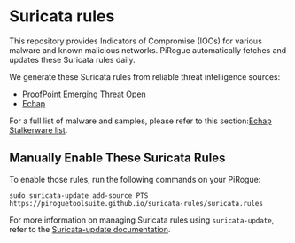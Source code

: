 # Suricata rules

This repository provides Indicators of Compromise (IOCs) for various malware and known malicious networks. PiRogue automatically fetches and updates these Suricata rules daily.

We generate these Suricata rules from reliable threat intelligence sources:

* [ProofPoint Emerging Threat Open](https://community.emergingthreats.net/t/frequently-asked-questions/56)
* [Echap](https://github.com/AssoEchap/stalkerware-indicators)

For a full list of malware and samples, please refer to this section:[Echap Stalkerware list](https://github.com/AssoEchap/stalkerware-indicators?tab=readme-ov-file#stalkerware).

## Manually Enable These Suricata Rules 

To enable those rules, run the following commands on your PiRogue:

```
sudo suricata-update add-source PTS https://piroguetoolsuite.github.io/suricata-rules/suricata.rules
```

For more information on managing Suricata rules using `suricata-update`, refer to the [Suricata-update documentation](https://suricata-update.readthedocs.io/en/latest/quickstart.html#discover-other-available-rule-sources).
